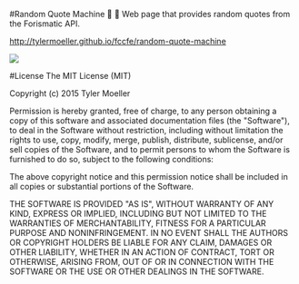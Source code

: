 #Random Quote Machine
:thought_balloon: :1234: Web page that provides random quotes from the Forismatic API.

http://tylermoeller.github.io/fccfe/random-quote-machine

<img src="https://tylermoeller.github.io/fccfe/random-quote-machine/img/screenshot.jpg">


#License
The MIT License (MIT)

Copyright (c) 2015 Tyler Moeller

Permission is hereby granted, free of charge, to any person obtaining a copy
of this software and associated documentation files (the "Software"), to deal
in the Software without restriction, including without limitation the rights
to use, copy, modify, merge, publish, distribute, sublicense, and/or sell
copies of the Software, and to permit persons to whom the Software is
furnished to do so, subject to the following conditions:

The above copyright notice and this permission notice shall be included in all
copies or substantial portions of the Software.

THE SOFTWARE IS PROVIDED "AS IS", WITHOUT WARRANTY OF ANY KIND, EXPRESS OR
IMPLIED, INCLUDING BUT NOT LIMITED TO THE WARRANTIES OF MERCHANTABILITY,
FITNESS FOR A PARTICULAR PURPOSE AND NONINFRINGEMENT. IN NO EVENT SHALL THE
AUTHORS OR COPYRIGHT HOLDERS BE LIABLE FOR ANY CLAIM, DAMAGES OR OTHER
LIABILITY, WHETHER IN AN ACTION OF CONTRACT, TORT OR OTHERWISE, ARISING FROM,
OUT OF OR IN CONNECTION WITH THE SOFTWARE OR THE USE OR OTHER DEALINGS IN THE
SOFTWARE.
